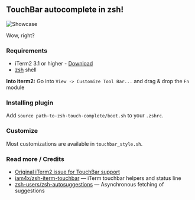 
## TouchBar autocomplete in zsh!

![Showcase](https://d.pr/i/1jAY2W+)

Wow, right?

### Requirements

* iTerm2 3.1 or higher - [Download](https://www.iterm2.com/downloads.html)
* [zsh](http://www.zsh.org/) shell

**Into iterm2:** Go into `View -> Customize Tool Bar...` and drag & drop the `Fn` module

### Installing plugin

Add `source path-to-zsh-touch-complete/boot.sh` to your `.zshrc`.

### Customize

Most customizations are available in `touchbar_style.sh`.

### Read more / Credits

* [Original iTerm2 issue for TouchBar support](https://gitlab.com/gnachman/iterm2/issues/5281)
* [iam4x/zsh-iterm-touchbar](https://github.com/iam4x/zsh-iterm-touchbar) — iTerm touchbar helpers and status line
* [zsh-users/zsh-autosuggestions](https://github.com/zsh-users/zsh-autosuggestions) — Asynchronous fetching of suggestions
